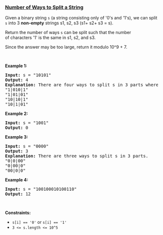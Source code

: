 ### [Number of Ways to Split a String](https://leetcode.com/problems/number-of-ways-to-split-a-string)

<p>Given a binary string <code>s</code> (a string consisting only of &#39;0&#39;s and &#39;1&#39;s),&nbsp;we can split <code>s</code>&nbsp;into 3 <strong>non-empty</strong> strings s1, s2, s3 (s1+ s2+ s3 = s).</p>

<p>Return the number of ways <code>s</code> can be split such that the number of&nbsp;characters &#39;1&#39; is the same in s1, s2, and s3.</p>

<p>Since the answer&nbsp;may be too large,&nbsp;return it modulo&nbsp;10^9 + 7.</p>

<p>&nbsp;</p>
<p><strong>Example 1:</strong></p>

<pre>
<strong>Input:</strong> s = &quot;10101&quot;
<strong>Output:</strong> 4
<strong>Explanation:</strong> There are four ways to split s in 3 parts where each part contain the same number of letters &#39;1&#39;.
&quot;1|010|1&quot;
&quot;1|01|01&quot;
&quot;10|10|1&quot;
&quot;10|1|01&quot;
</pre>

<p><strong>Example 2:</strong></p>

<pre>
<strong>Input:</strong> s = &quot;1001&quot;
<strong>Output:</strong> 0
</pre>

<p><strong>Example 3:</strong></p>

<pre>
<strong>Input:</strong> s = &quot;0000&quot;
<strong>Output:</strong> 3
<strong>Explanation:</strong> There are three ways to split s in 3 parts.
&quot;0|0|00&quot;
&quot;0|00|0&quot;
&quot;00|0|0&quot;
</pre>

<p><strong>Example 4:</strong></p>

<pre>
<strong>Input:</strong> s = &quot;100100010100110&quot;
<strong>Output:</strong> 12
</pre>

<p>&nbsp;</p>
<p><strong>Constraints:</strong></p>

<ul>
	<li><code>s[i] == &#39;0&#39;</code>&nbsp;or&nbsp;<code>s[i] == &#39;1&#39;</code></li>
	<li><code>3 &lt;= s.length &lt;= 10^5</code></li>
</ul>
